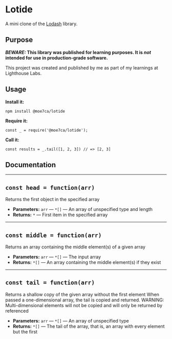# Lotide

A mini clone of the [Lodash](https://lodash.com) library.

## Purpose

**_BEWARE:_ This library was published for learning purposes. It is _not_ intended for use in production-grade software.**

This project was created and published by me as part of my learnings at Lighthouse Labs. 

## Usage

**Install it:**

`npm install @moe7ca/lotide`

**Require it:**

`const _ = require('@moe7ca/lotide');`

**Call it:**

`const results = _.tail([1, 2, 3]) // => [2, 3]`

## Documentation
---
## `const head = function(arr)`

Returns the first object in the specified array

 * **Parameters:** `arr` — `*[]` — An array of unspecified type and length
 * **Returns:** `*` — First item in the specified array
---
## `const middle = function(arr)`

Returns an array containing the middle element(s) of a given array

 * **Parameters:** `arr` — `*[]` — The input array
 * **Returns:** `*[]` — An array containing the middle element(s) if they exist
---
## `const tail = function(arr)`

Returns a shallow copy of the given array without the first element When passed a one-dimensional array, the tail is copied and returned. WARNING: Multi-dimensional elements will not be copied and will only be returned by referenced

 * **Parameters:** `arr` — `*[]` — An array of unspecified type
 * **Returns:** `*[]` — The tail of the array, that is, an array with every element but the first
